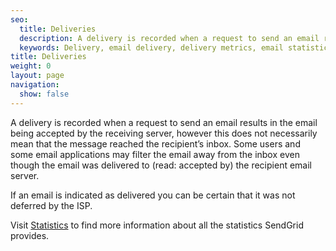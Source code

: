 ```yaml
---
seo:
  title: Deliveries
  description: A delivery is recorded when a request to send an email results in the delivery of that email to the end recipient.
  keywords: Delivery, email delivery, delivery metrics, email statistics
title: Deliveries
weight: 0
layout: page
navigation:
  show: false
---
```


A delivery is recorded when a request to send an email results in the email being accepted by the receiving server, however this does not necessarily mean that the message reached the recipient’s inbox. Some users and some email applications may filter the email away from the inbox even though the email was delivered to (read: accepted by) the recipient email server.

If an email is indicated as delivered you can be certain that it was not deferred by the ISP.

Visit [Statistics]({{root_url}}/User_Guide/Statistics/index.html) to find more information about all the statistics SendGrid provides.
